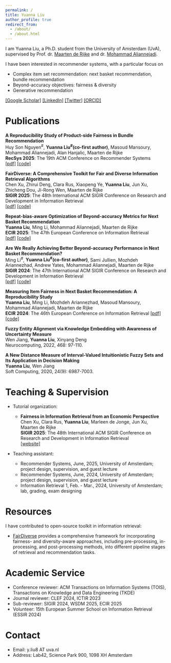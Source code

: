 ```yaml
---
permalink: /
title: Yuanna Liu
author_profile: true
redirect_from: 
  - /about/
  - /about.html
---
```


I am Yuanna Liu, a Ph.D. student from the University of Amsterdam (UvA), supervised by Prof. dr. [Maarten de Rijke](https://staff.fnwi.uva.nl/m.derijke/bio/) and dr. [Mohammad Aliannejadi](https://aliannejadi.com/). 


I have been interested in recommender systems, with a particular focus on
- Complex item set recommendation: next basket recommendation, bundle recommendation 
- Beyond-accuracy objectives: fairness & diversity
- Generative recommendation


[[Google Scholar]](https://scholar.google.com/citations?user=MGGTtO4AAAAJ) [[LinkedIn]](https://www.linkedin.com/in/yuanna-liu-b37443317/) [[Twitter]](https://x.com/YuannaLiu6) [[ORCID]](https://orcid.org/0000-0002-9868-6578)



Publications
======

**A Reproducibility Study of Product-side Fairness in Bundle Recommendation**<br>
Huy Son Nguyen<sup>#</sup>, **Yuanna Liu<sup>#</sup>(co-first author)**, Masoud Mansoury, Mohammad Aliannejadi, Alan Hanjalic, Maarten de Rijke       
**RecSys 2025**: The 19th ACM Conference on Recommender Systems            
[[pdf]](https://arxiv.org/pdf/2507.14352) [[code]](https://github.com/L2R-UET/Fairness_Bundle_RecSys25)

**FairDiverse: A Comprehensive Toolkit for Fair and Diverse Information Retrieval Algorithms** <br>
Chen Xu, Zhirui Deng, Clara Rus, Xiaopeng Ye, **Yuanna Liu**, Jun Xu, Zhicheng Dou, Ji-Rong Wen, Maarten de Rijke      
**SIGIR 2025**: The 48th International ACM SIGIR Conference on Research and Development in Information Retrieval          
[[pdf]](https://dl.acm.org/doi/abs/10.1145/3726302.3730280) [[code]](https://github.com/XuChen0427/FairDiverse)

**Repeat-bias-aware Optimization of Beyond-accuracy Metrics for Next Basket Recommendation** <br>
**Yuanna Liu**, Ming Li, Mohammad Aliannejadi, Maarten de Rijke    
**ECIR 2025**: The 47th European Conference on Information Retrieval          
[[pdf]](https://link.springer.com/chapter/10.1007/978-3-031-88708-6_14) [[code]](https://github.com/lynEcho/Repbias_NBR)

**Are We Really Achieving Better Beyond-accuracy Performance in Next Basket Recommendation?** <br>
Ming Li<sup>#</sup>, **Yuanna Liu<sup>#</sup>(co-first author)**, Sami Jullien, Mozhdeh Ariannezhad, Andrew Yates, Mohammad Aliannejadi, Maarten de Rijke <br>
**SIGIR 2024**: The 47th International ACM SIGIR Conference on Research and Development in Information Retrieval     
[[pdf]](https://dl.acm.org/doi/abs/10.1145/3626772.3657835) [[code]](https://github.com/lynEcho/TREX)

**Measuring Item Fairness in Next Basket Recommendation: A Reproducibility Study** <br>
**Yuanna Liu**, Ming Li, Mozhdeh Ariannezhad, Masoud Mansoury, Mohammad Aliannejadi, Maarten de Rijke <br>
**ECIR 2024**: The 46th European Conference on Information Retrieval
[[pdf]](https://link.springer.com/chapter/10.1007/978-3-031-56066-8_18) [[code]](https://github.com/lynEcho/NBR-fairness)

**Fuzzy Entity Alignment via Knowledge Embedding with Awareness of Uncertainty Measure** <br>
Wen Jiang, **Yuanna Liu**, Xinyang Deng <br>
Neurocomputing, 2022, 468: 97-110.

**A New Distance Measure of Interval-Valued Intuitionistic Fuzzy Sets and Its Application in Decision Making** <br>
**Yuanna Liu**, Wen Jiang <br> 
Soft Computing, 2020, 24(9): 6987-7003.


Teaching & Supervision
====== 
* Tutorial organization: 
  - **Fairness in Information Retrieval from an Economic Perspective** <br>
    Chen Xu, Clara Rus, **Yuanna Liu**, Marleen de Jonge, Jun Xu, Maarten de Rijke <br> 
    **SIGIR 2025**: The 48th International ACM SIGIR Conference on Research and Development in Information Retrieval      
    [[website]](https://economic-fairness-ir.github.io/)     
  
* Teaching assistant: 
  - Recommender Systems, June, 2025, University of Amsterdam; project design, supervision, and guest lecture
  - Recommender Systems, June, 2024, University of Amsterdam; project design, supervision, and guest lecture
  - Information Retrieval 1, Feb. - Mar., 2024, University of Amsterdam; lab, grading, exam designing


Resources
======
I have contributed to open-source toolkit in information retrieval:
* [FairDiverse](https://github.com/XuChen0427/FairDiverse) provides a comprehensive framework for incorporating fairness- and diversity-aware approaches, including pre-processing, in-processing, and post-processing methods, into different pipeline stages of retrieval and recommendation tasks.


Academic Service
====== 
* Conference reviewer: ACM Transactions on Information Systems (TOIS), Transactions on Knowledge and Data Engineering (TKDE)  
* Journal reviewer: CLEF 2024, ICTIR 2023 
* Sub-reviewer: SIGIR 2024, WSDM 2025, ECIR 2025
* Volunteer: 15th European Summer School on Information Retrieval (ESSIR 2024)



Contact
======
* Email: y.liu8 AT uva.nl
* Address: Lab42, Science Park 900, 1098 XH Amsterdam



